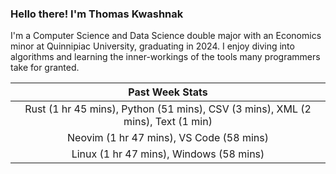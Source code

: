 
### Hello there! I'm Thomas Kwashnak

I'm a Computer Science and Data Science double major with an Economics
minor at Quinnipiac University, graduating in 2024.
I enjoy diving into algorithms and learning the inner-workings of the tools
many programmers take for granted.

| Past Week Stats |
| :---: |
| Rust (1 hr 45 mins), Python (51 mins), CSV (3 mins), XML (2 mins), Text (1 min) |
| Neovim (1 hr 47 mins), VS Code (58 mins) |
| Linux (1 hr 47 mins), Windows (58 mins) |

